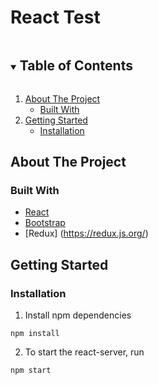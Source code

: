 <!-- TABLE OF CONTENTS -->

# React Test

<details open="open">
  <summary><h2 style="display: inline-block">Table of Contents</h2></summary>
  <ol>
    <li><a href="#about-the-project">About The Project</a>
            <ul>
                <li><a href="#built-with">Built With</a></li>
            </ul>
    </li>  
   <li>
        <a href="#getting-started">Getting Started</a>
            <ul>
                <li><a href="#installation">Installation</a></li>
            </ul>
   </li>
    <!-- <li><a href="#page-and-route-descriptions">Page And Route Descriptions</a></li>
    <li><a href="#license">License</a></li> -->
  </ol>
</details>

## About The Project

### Built With

- [React](https://reactjs.org/)
- [Bootstrap](https://getbootstrap.com/)
- [Redux] (https://redux.js.org/)

<!-- GETTING STARTED -->

## Getting Started

### Installation

1. Install npm dependencies

```
npm install
```

2. To start the react-server, run

```
npm start
```
